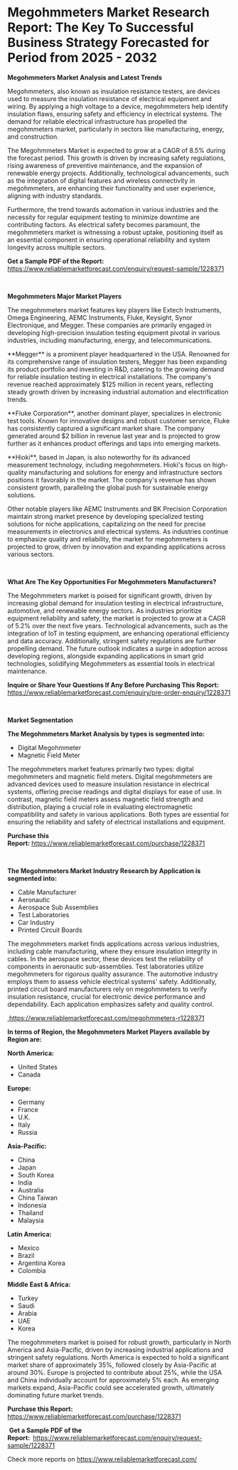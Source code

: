 <p><h1>Megohmmeters Market Research Report: The Key To Successful Business Strategy Forecasted for Period from 2025 - 2032</h1></p><p><strong>Megohmmeters Market Analysis and Latest Trends</strong></p>
<p><p>Megohmmeters, also known as insulation resistance testers, are devices used to measure the insulation resistance of electrical equipment and wiring. By applying a high voltage to a device, megohmmeters help identify insulation flaws, ensuring safety and efficiency in electrical systems. The demand for reliable electrical infrastructure has propelled the megohmmeters market, particularly in sectors like manufacturing, energy, and construction.</p><p>The Megohmmeters Market is expected to grow at a CAGR of 8.5% during the forecast period. This growth is driven by increasing safety regulations, rising awareness of preventive maintenance, and the expansion of renewable energy projects. Additionally, technological advancements, such as the integration of digital features and wireless connectivity in megohmmeters, are enhancing their functionality and user experience, aligning with industry standards. </p><p>Furthermore, the trend towards automation in various industries and the necessity for regular equipment testing to minimize downtime are contributing factors. As electrical safety becomes paramount, the megohmmeters market is witnessing a robust uptake, positioning itself as an essential component in ensuring operational reliability and system longevity across multiple sectors.</p></p>
<p><strong>Get a Sample PDF of the Report:&nbsp;</strong> <a href="https://www.reliablemarketforecast.com/enquiry/request-sample/1228371?utm_campaign=2479&utm_medium=2&utm_source=Github&utm_content=ia&utm_term=11042025&utm_id=megohmmeters">https://www.reliablemarketforecast.com/enquiry/request-sample/1228371</a></p>
<p>&nbsp;</p>
<p><strong>Megohmmeters Major Market Players</strong></p>
<p><p>The megohmmeters market features key players like Extech Instruments, Omega Engineering, AEMC Instruments, Fluke, Keysight, Synor Electronique, and Megger. These companies are primarily engaged in developing high-precision insulation testing equipment pivotal in various industries, including manufacturing, energy, and telecommunications.</p><p>**Megger** is a prominent player headquartered in the USA. Renowned for its comprehensive range of insulation testers, Megger has been expanding its product portfolio and investing in R&D, catering to the growing demand for reliable insulation testing in electrical installations. The company's revenue reached approximately $125 million in recent years, reflecting steady growth driven by increasing industrial automation and electrification trends.</p><p>**Fluke Corporation**, another dominant player, specializes in electronic test tools. Known for innovative designs and robust customer service, Fluke has consistently captured a significant market share. The company generated around $2 billion in revenue last year and is projected to grow further as it enhances product offerings and taps into emerging markets.</p><p>**Hioki**, based in Japan, is also noteworthy for its advanced measurement technology, including megohmmeters. Hioki's focus on high-quality manufacturing and solutions for energy and infrastructure sectors positions it favorably in the market. The company's revenue has shown consistent growth, paralleling the global push for sustainable energy solutions.</p><p>Other notable players like AEMC Instruments and BK Precision Corporation maintain strong market presence by developing specialized testing solutions for niche applications, capitalizing on the need for precise measurements in electronics and electrical systems. As industries continue to emphasize quality and reliability, the market for megohmmeters is projected to grow, driven by innovation and expanding applications across various sectors.</p></p>
<p>&nbsp;</p>
<p><strong>What Are The Key Opportunities For Megohmmeters Manufacturers?</strong></p>
<p><p>The Megohmmeters market is poised for significant growth, driven by increasing global demand for insulation testing in electrical infrastructure, automotive, and renewable energy sectors. As industries prioritize equipment reliability and safety, the market is projected to grow at a CAGR of 5.2% over the next five years. Technological advancements, such as the integration of IoT in testing equipment, are enhancing operational efficiency and data accuracy. Additionally, stringent safety regulations are further propelling demand. The future outlook indicates a surge in adoption across developing regions, alongside expanding applications in smart grid technologies, solidifying Megohmmeters as essential tools in electrical maintenance.</p></p>
<p><strong>Inquire or Share Your Questions If Any Before Purchasing This Report:</strong> <a href="https://www.reliablemarketforecast.com/enquiry/pre-order-enquiry/1228371?utm_campaign=2479&utm_medium=2&utm_source=Github&utm_content=ia&utm_term=11042025&utm_id=megohmmeters">https://www.reliablemarketforecast.com/enquiry/pre-order-enquiry/1228371</a></p>
<p>&nbsp;</p>
<p><strong>Market Segmentation</strong></p>
<p><strong>The Megohmmeters Market Analysis by types is segmented into:</strong></p>
<p><ul><li>Digital Megohmmeter</li><li>Magnetic Field Meter</li></ul></p>
<p><p>The megohmmeters market features primarily two types: digital megohmmeters and magnetic field meters. Digital megohmmeters are advanced devices used to measure insulation resistance in electrical systems, offering precise readings and digital displays for ease of use. In contrast, magnetic field meters assess magnetic field strength and distribution, playing a crucial role in evaluating electromagnetic compatibility and safety in various applications. Both types are essential for ensuring the reliability and safety of electrical installations and equipment.</p></p>
<p><strong>Purchase this Report:&nbsp;</strong><a href="https://www.reliablemarketforecast.com/purchase/1228371?utm_campaign=2479&utm_medium=2&utm_source=Github&utm_content=ia&utm_term=11042025&utm_id=megohmmeters">https://www.reliablemarketforecast.com/purchase/1228371</a></p>
<p>&nbsp;</p>
<p><strong>The Megohmmeters Market Industry Research by Application is segmented into:</strong></p>
<p><ul><li>Cable Manufacturer</li><li>Aeronautic</li><li>Aerospace Sub Assemblies</li><li>Test Laboratories</li><li>Car Industry</li><li>Printed Circuit Boards</li></ul></p>
<p><p>The megohmmeters market finds applications across various industries, including cable manufacturing, where they ensure insulation integrity in cables. In the aerospace sector, these devices test the reliability of components in aeronautic sub-assemblies. Test laboratories utilize megohmmeters for rigorous quality assurance. The automotive industry employs them to assess vehicle electrical systems' safety. Additionally, printed circuit board manufacturers rely on megohmmeters to verify insulation resistance, crucial for electronic device performance and dependability. Each application emphasizes safety and quality control.</p></p>
<p><a href="https://www.reliablemarketforecast.com/megohmmeters-r1228371?utm_campaign=2479&utm_medium=2&utm_source=Github&utm_content=ia&utm_term=11042025&utm_id=megohmmeters">&nbsp;https://www.reliablemarketforecast.com/megohmmeters-r1228371</a></p>
<p><strong>In terms of Region, the Megohmmeters Market Players available by Region are:</strong></p>
<p>
    <p> <strong> North America: </strong>
        <ul>
            <li>United States</li>
            <li>Canada</li>
        </ul>
        </p> 
    <p> <strong> Europe: </strong>
        <ul>
            <li>Germany</li>
            <li>France</li>
            <li>U.K.</li>
            <li>Italy</li>
            <li>Russia</li>
        </ul>
        </p> 
    <p> <strong> Asia-Pacific: </strong>
        <ul>
            <li>China</li>
            <li>Japan</li>
            <li>South Korea</li>
            <li>India</li>
            <li>Australia</li>
            <li>China Taiwan</li>
            <li>Indonesia</li>
            <li>Thailand</li>
            <li>Malaysia</li>
        </ul>
        </p> 
    <p> <strong> Latin America: </strong>
        <ul>
            <li>Mexico</li>
            <li>Brazil</li>
            <li>Argentina Korea</li>
            <li>Colombia</li>
        </ul>
        </p> 
    <p> <strong> Middle East & Africa: </strong>
        <ul>
            <li>Turkey</li>
            <li>Saudi</li>
            <li>Arabia</li>
            <li>UAE</li>
            <li>Korea</li>
        </ul>
    </p>
    </p>
<p><p>The megohmmeters market is poised for robust growth, particularly in North America and Asia-Pacific, driven by increasing industrial applications and stringent safety regulations. North America is expected to hold a significant market share of approximately 35%, followed closely by Asia-Pacific at around 30%. Europe is projected to contribute about 25%, while the USA and China individually account for approximately 5% each. As emerging markets expand, Asia-Pacific could see accelerated growth, ultimately dominating future market trends.</p></p>
<p><strong>Purchase this Report: </strong><a href="https://www.reliablemarketforecast.com/purchase/1228371?utm_campaign=2479&utm_medium=2&utm_source=Github&utm_content=ia&utm_term=11042025&utm_id=megohmmeters">https://www.reliablemarketforecast.com/purchase/1228371</a></p>
<p>&nbsp;<strong>Get a Sample PDF of the Report:&nbsp;&nbsp;</strong><a href="https://www.reliablemarketforecast.com/enquiry/request-sample/1228371?utm_campaign=2479&utm_medium=2&utm_source=Github&utm_content=ia&utm_term=11042025&utm_id=megohmmeters">https://www.reliablemarketforecast.com/enquiry/request-sample/1228371</a></p>
<p><strong></strong></p>
<p>Check more reports on <a href="https://www.reliablemarketforecast.com/?utm_campaign=2479&utm_medium=2&utm_source=Github&utm_content=ia&utm_term=11042025&utm_id=megohmmeters">https://www.reliablemarketforecast.com/</a></p>